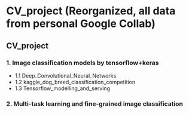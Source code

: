 # CV_project (Reorganized, all data from personal Google Collab)
## CV_project
### 1. Image classification models by tensorflow+keras
- 1.1 Deep_Convolutional_Neural_Networks
- 1.2 kaggle_dog_breed_classification_competition
- 1.3 Tensorflow_modelling_and_serving
### 2. Multi-task learning and fine-grained image classification
